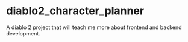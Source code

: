 # diablo2_character_planner
A diablo 2 project that will teach me more about frontend and backend development. 

